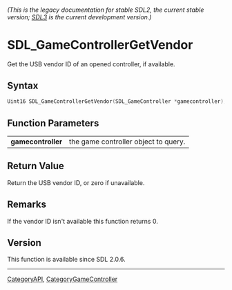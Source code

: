 ###### (This is the legacy documentation for stable SDL2, the current stable version; [SDL3](https://wiki.libsdl.org/SDL3/) is the current development version.)
# SDL_GameControllerGetVendor

Get the USB vendor ID of an opened controller, if available.

## Syntax

```c
Uint16 SDL_GameControllerGetVendor(SDL_GameController *gamecontroller);

```

## Function Parameters

|                        |                                      |
| ---------------------- | ------------------------------------ |
| **gamecontroller**     | the game controller object to query. |

## Return Value

Return the USB vendor ID, or zero if unavailable.

## Remarks

If the vendor ID isn't available this function returns 0.

## Version

This function is available since SDL 2.0.6.

----
[CategoryAPI](CategoryAPI), [CategoryGameController](CategoryGameController)


